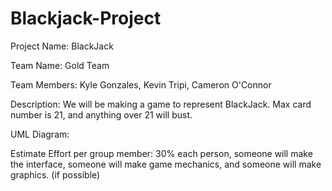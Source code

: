 # Blackjack-Project

Project Name: BlackJack

Team Name: Gold Team

Team Members: Kyle Gonzales, Kevin Tripi, Cameron O'Connor

Description: We will be making a game to represent BlackJack. Max card number is 21, and anything over 21 will bust.

UML Diagram:

Estimate Effort per group member: 30% each person, someone will make the interface, someone will make game mechanics, and someone will make graphics. (if possible)
